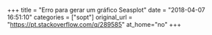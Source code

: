 +++
title = "Erro para gerar um gráfico Seasplot"
date = "2018-04-07 16:51:10"
categories = ["sopt"]
original_url = "https://pt.stackoverflow.com/q/289585"
at_home="no"
+++

